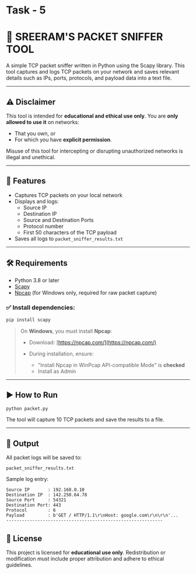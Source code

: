 # Task - 5
# 📡 SREERAM'S PACKET SNIFFER TOOL

A simple TCP packet sniffer written in Python using the Scapy library. This tool captures and logs TCP packets on your network and saves relevant details such as IPs, ports, protocols, and payload data into a text file.

---

## ⚠️ Disclaimer

This tool is intended for **educational and ethical use only**. You are **only allowed to use it** on networks:
- That you own, or
- For which you have **explicit permission**.

Misuse of this tool for intercepting or disrupting unauthorized networks is illegal and unethical.

---

## 📁 Features

- Captures TCP packets on your local network
- Displays and logs:
  - Source IP
  - Destination IP
  - Source and Destination Ports
  - Protocol number
  - First 50 characters of the TCP payload
- Saves all logs to `packet_sniffer_results.txt`

---

## 🛠️ Requirements

- Python 3.8 or later
- [Scapy](https://scapy.net/)
- [Npcap](https://npcap.com/) (for Windows only, required for raw packet capture)

### ✅ Install dependencies:

```bash
pip install scapy
````

> On **Windows**, you must install **Npcap**:
>
> * Download: [https://npcap.com/](https://npcap.com/)
> * During installation, ensure:
>
>   * "Install Npcap in WinPcap API-compatible Mode" is **checked**
>   * Install as Admin

---

## ▶️ How to Run

```bash
python packet.py
```

The tool will capture 10 TCP packets and save the results to a file.

---

## 📄 Output

All packet logs will be saved to:

```
packet_sniffer_results.txt
```

Sample log entry:

```
Source IP       : 192.168.0.10
Destination IP  : 142.250.64.78
Source Port     : 54321
Destination Port: 443
Protocol        : 6
Payload         : b'GET / HTTP/1.1\r\nHost: google.com\r\n\r\n'...
------------------------------------------------------------
```


## 📌 License

This project is licensed for **educational use only**. Redistribution or modification must include proper attribution and adhere to ethical guidelines.

